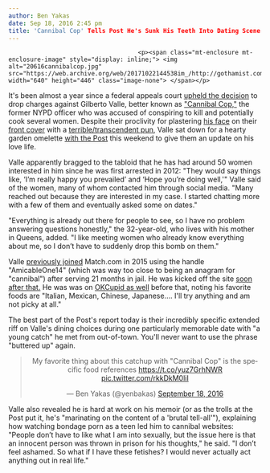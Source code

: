 ```yaml
---
author: Ben Yakas
date: Sep 18, 2016 2:45 pm
title: 'Cannibal Cop' Tells Post He's Sunk His Teeth Into Dating Scene
---
```


	
										<p><span class="mt-enclosure mt-enclosure-image" style="display: inline;"> <img alt="20616cannibalcop.jpg" src="https://web.archive.org/web/20171022144538im_/http://gothamist.com/attachments/byakas/20616cannibalcop.jpg" width="640" height="446" class="image-none"> </span></p>

<p>It&apos;s been almost a year since a federal appeals court <a href="https://web.archive.org/web/20171022144538/http://gothamist.com/2015/12/03/cannibal_cop_redux.php">upheld the decision</a> to drop charges against Gilberto Valle, better known as <a href="https://web.archive.org/web/20171022144538/http://gothamist.com/tags/cannibalcop">&quot;Cannibal Cop,&quot;</a> the former NYPD officer who was accused of conspiring to kill and potentially cook several women. Despite their proclivity for plastering <a href="https://web.archive.org/web/20171022144538/https://www.google.com/imgres?imgurl=http%3A%2F%2Fwww.imediaethics.org%2Fckfinder%2Fuserfiles%2Fimages%2Fcannibal-cop-for-gif.gif&amp;imgrefurl=http%3A%2F%2Fwww.imediaethics.org%2Fnypost-photoshops-front-page-photo-of-cannibal-cop-gilberto-valle-discloses-in-tiny-print%2F&amp;docid=1PRWrJILA78S7M&amp;tbnid=9lcB9fg0ogmsnM%3A&amp;w=630&amp;h=682&amp;bih=671&amp;biw=1279&amp;ved=0ahUKEwiRiZGxvZnPAhWM14MKHTFDCOQQMwgeKAAwAA&amp;iact=mrc&amp;uact=8">his face</a> on their <a href="https://web.archive.org/web/20171022144538/https://thenypost.files.wordpress.com/2016/09/nypost_20150121_3_001_c_3_104703759.jpg?quality=90&amp;strip=all&amp;strip=all">front cover</a> with a <a href="https://web.archive.org/web/20171022144538/https://www.google.com/imgres?imgurl=http%3A%2F%2Fcdn.newsapi.com.au%2Fimage%2Fv1%2F73e25c47b94dc52c71ce58a01e5f14a2&amp;imgrefurl=http%3A%2F%2Fwww.news.com.au%2Fworld%2Fnorth-america%2Fcannibal-cop-gilberto-valle-breaks-his-silence-on-plan-to-cook-and-eat-women%2Fnews-story%2F45bcac37fc6c59d09f452204cd18dc0b&amp;docid=J3g7jrOyMNuenM&amp;tbnid=MCrzJNrjmTyB0M%3A&amp;w=316&amp;h=421&amp;bih=671&amp;biw=1279&amp;ved=0ahUKEwiRiZGxvZnPAhWM14MKHTFDCOQQMwggKAIwAg&amp;iact=mrc&amp;uact=8">terrible/transcendent pun</a>, Valle sat down for a hearty garden omelette <a href="https://web.archive.org/web/20171022144538/http://nypost.com/2016/09/18/cannibal-cop-says-hes-a-hot-dish-on-dating-scene/">with the Post</a> this weekend to give them an update on his love life.</p>

<p>Valle apparently bragged to the tabloid that he has had around 50 women interested in him since he was first arrested in 2012: &quot;They would say things like, &#x2018;I&#x2019;m really happy you prevailed&#x2019; and &#x2018;Hope you&#x2019;re doing well,&apos;&quot; Valle said of the women, many of whom contacted him through social media. &quot;Many reached out because they are interested in my case. I started chatting more with a few of them and eventually asked some on dates.&quot;</p>

<p>&quot;Everything is already out there for people to see, so I have no problem answering questions honestly,&quot; the 32-year-old, who lives with his mother in Queens, added. &quot;I like meeting women who already know everything about me, so I don&#x2019;t have to suddenly drop this bomb on them.&quot;</p>

<p>Valle <a href="https://web.archive.org/web/20171022144538/http://gothamist.com/2015/01/21/cannibal_cop_single.php">previously joined</a> Match.com in 2015 using the handle &quot;AmicableOne14&quot; (which was way too close to being an anagram for &quot;cannibal&quot;) after serving 21 months in jail. He was kicked off the site <a href="https://web.archive.org/web/20171022144538/http://www.dailymail.co.uk/news/article-2921672/Match-com-deletes-dating-profile-cannibal-cop-listed-cooking-hobby.html">soon after that.</a> He was was on <a href="https://web.archive.org/web/20171022144538/http://gothamist.com/2012/10/25/photos_cannibal_cop_called_himself.php#photo-1">OKCupid as well</a> before that, noting his favorite foods are &quot;Italian, Mexican, Chinese, Japanese.... I&apos;ll try anything and am not picky at all.&quot;</p>

<p>The best part of the Post&apos;s report today is their incredibly specific extended riff on Valle&apos;s dining choices during one particularly memorable date with &quot;a young catch&quot; he met from out-of-town. You&apos;ll never want to use the phrase &quot;buttered up&quot; again.</p>

<center><blockquote class="twitter-tweet" data-lang="en"><p lang="en" dir="ltr">My favorite thing about this catchup with &quot;Cannibal Cop&quot; is the specific food references <a href="https://web.archive.org/web/20171022144538/https://t.co/yuz7GrhNWR">https://t.co/yuz7GrhNWR</a> <a href="https://web.archive.org/web/20171022144538/https://t.co/rkkDkM0liI">pic.twitter.com/rkkDkM0liI</a></p>&#x2014; Ben Yakas (@yenbakas) <a href="https://web.archive.org/web/20171022144538/https://twitter.com/yenbakas/status/777557153552928768">September 18, 2016</a></blockquote>
<script async src="//web.archive.org/web/20171022144538js_/http://platform.twitter.com/widgets.js" charset="utf-8"></script></center>

<p>Valle also revealed he is hard at work on his memoir (or as the trolls at the Post put it, he&apos;s &quot;marinating on the content of a &apos;brutal tell-all&apos;&quot;), explaining how watching bondage porn as a teen led him to cannibal websites: &quot;People don&#x2019;t have to like what I am into sexually, but the issue here is that an innocent person was thrown in prison for his thoughts,&quot; he said. &quot;I don&#x2019;t feel ashamed. So what if I have these fetishes? I would never actually act anything out in real life.&quot;<br>
</p>					
										
									
				